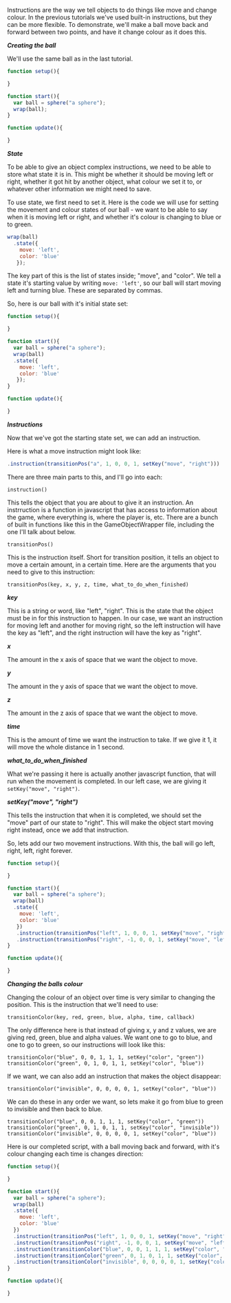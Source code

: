 
Instructions are the way we tell objects to do things like move and change colour.  In the previous tutorials we've used built-in instructions, but they can be more flexible.  To demonstrate, we'll make a ball move back and forward between two points, and have it change colour as it does this.

***Creating the ball***

We'll use the same ball as in the last tutorial.
```javascript
function setup(){

}

function start(){
  var ball = sphere("a sphere");
  wrap(ball);
}

function update(){

}
```
***State***

To be able to give an object complex instructions, we need to be able to store what state it is in.  This might be whether it should be moving left or right, whether it got hit by another object, what colour we set it to, or whatever other information we might need to save.

To use state, we first need to set it.  Here is the code we will use for setting the movement and colour states of our ball - we want to be able to say when it is moving left or right, and whether it's colour is changing to blue or to green.

```javascript
wrap(ball)
  .state({
	move: 'left',
	color: 'blue'
   });
```

The key part of this is the list of states inside; "move", and "color".  We tell a state it's starting value by writing ```move: 'left'```, so our ball will start moving left and turning blue.  These are separated by commas.

So, here is our ball with it's initial state set:

```javascript
function setup(){

}

function start(){
  var ball = sphere("a sphere");
  wrap(ball)
  .state({
	move: 'left',
	color: 'blue'
   });
}

function update(){

}
```

***Instructions***

Now that we've got the starting state set, we can add an instruction.  

Here is what a move instruction might look like:

```javascript
.instruction(transitionPos("a", 1, 0, 0, 1, setKey("move", "right")))
```

There are three main parts to this, and I'll go into each:

```instruction()```

This tells the object that you are about to give it an instruction.  An instrruction is a function in javascript that has access to information about the game, where everything is, where the player is, etc.  There are a bunch of built in functions like this in the GameObjectWrapper file, including the one I'll talk about below.  

```transitionPos()```

This is the instruction itself.  Short for transition position, it tells an object to move a certain amount, in a certain time.  Here are the arguments that you need to give to this instruction:

```transitionPos(key, x, y, z, time, what_to_do_when_finished)```

***key***

This is a string or word, like "left", "right".  This is the state that the object must be in for this instruction to happen.  In our case, we want an instruction for moving left and another for moving right, so the left instruction will have the key as "left", and the right instruction will have the key as "right".

***x***

The amount in the x axis of space that we want the object to move.

***y***

The amount in the y axis of space that we want the object to move.

***z***

The amount in the z axis of space that we want the object to move.

***time***

This is the amount of time we want the instruction to take.  If we give it 1, it will move the whole distance in 1 second.

***what_to_do_when_finished***

What we're passing it here is actually another javascript function, that will run when the movement is completed.  In our left case, we are giving it ```setKey("move", "right")```.  

***setKey("move", "right")***

This tells the instruction that when it is completed, we should set the "move" part of our state to "right".  This will make the object start moving right instead, once we add that instruction.

So, lets add our two movement instructions.  With this, the ball will go left, right, left, right forever.

```javascript
function setup(){

}

function start(){
  var ball = sphere("a sphere");
  wrap(ball)
  .state({
	move: 'left',
	color: 'blue'
   })
   .instruction(transitionPos("left", 1, 0, 0, 1, setKey("move", "right")))
   .instruction(transitionPos("right", -1, 0, 0, 1, setKey("move", "left")));
}

function update(){

}
```

***Changing the balls colour***

Changing the colour of an object over time is very similar to changing the position.   This is the instruction that we'll need to use:

```transitionColor(key, red, green, blue, alpha, time, callback)```

The only difference here is that instead of giving x, y and z values, we are giving red, green, blue and alpha values.  We want one to go to blue, and one to go to green, so our instructions will look like this:

```transitionColor("blue", 0, 0, 1, 1, 1, setKey("color", "green"))```
```transitionColor("green", 0, 1, 0, 1, 1, setKey("color", "blue"))```

If we want, we can also add an instruction that makes the object disappear:

```transitionColor("invisible", 0, 0, 0, 0, 1, setKey("color", "blue"))```

We can do these in any order we want, so lets make it go from blue to green to invisible and then back to blue.

```transitionColor("blue", 0, 0, 1, 1, 1, setKey("color", "green"))```
```transitionColor("green", 0, 1, 0, 1, 1, setKey("color", "invisible"))```
```transitionColor("invisible", 0, 0, 0, 0, 1, setKey("color", "blue"))```

Here is our completed script, with a ball moving back and forward, with it's colour changing each time is changes direction:


```javascript
function setup(){

}

function start(){
  var ball = sphere("a sphere");
  wrap(ball)
  .state({
	move: 'left',
	color: 'blue'
  })
  .instruction(transitionPos("left", 1, 0, 0, 1, setKey("move", "right")))
  .instruction(transitionPos("right", -1, 0, 0, 1, setKey("move", "left")))
  .instruction(transitionColor("blue", 0, 0, 1, 1, 1, setKey("color", "green")))
  .instruction(transitionColor("green", 0, 1, 0, 1, 1, setKey("color", "invisible")))
  .instruction(transitionColor("invisible", 0, 0, 0, 0, 1, setKey("color", "blue")));
}

function update(){

}
```
